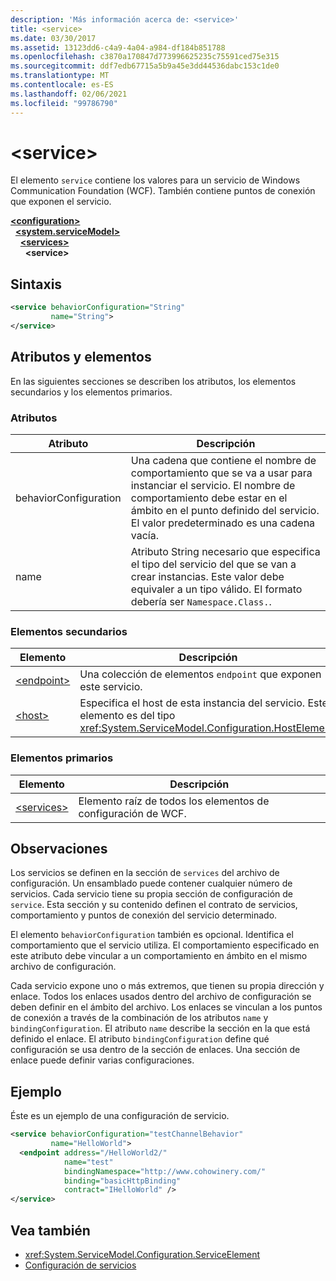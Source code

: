 ```yaml
---
description: 'Más información acerca de: <service>'
title: <service>
ms.date: 03/30/2017
ms.assetid: 13123dd6-c4a9-4a04-a984-df184b851788
ms.openlocfilehash: c3870a170847d773996625235c75591ced75e315
ms.sourcegitcommit: ddf7edb67715a5b9a45e3dd44536dabc153c1de0
ms.translationtype: MT
ms.contentlocale: es-ES
ms.lasthandoff: 02/06/2021
ms.locfileid: "99786790"
---
```

# \<service>

El elemento `service` contiene los valores para un servicio de Windows Communication Foundation (WCF). También contiene puntos de conexión que exponen el servicio.  
  
[**\<configuration>**](../configuration-element.md)\
&nbsp;&nbsp;[**\<system.serviceModel>**](system-servicemodel.md)\
&nbsp;&nbsp;&nbsp;&nbsp;[**\<services>**](services.md)\
&nbsp;&nbsp;&nbsp;&nbsp;&nbsp;&nbsp;**\<service>**  
  
## <a name="syntax"></a>Sintaxis  
  
```xml  
<service behaviorConfiguration="String"
         name="String">
</service>
```  
  
## <a name="attributes-and-elements"></a>Atributos y elementos  

 En las siguientes secciones se describen los atributos, los elementos secundarios y los elementos primarios.  
  
### <a name="attributes"></a>Atributos  
  
|Atributo|Descripción|  
|---------------|-----------------|  
|behaviorConfiguration|Una cadena que contiene el nombre de comportamiento que se va a usar para instanciar el servicio. El nombre de comportamiento debe estar en el ámbito en el punto definido del servicio. El valor predeterminado es una cadena vacía.|  
|name|Atributo String necesario que especifica el tipo del servicio del que se van a crear instancias. Este valor debe equivaler a un tipo válido. El formato debería ser `Namespace.Class.`.|  
  
### <a name="child-elements"></a>Elementos secundarios  
  
|Elemento|Descripción|  
|-------------|-----------------|  
|[\<endpoint>](endpoint-element.md)|Una colección de elementos `endpoint` que exponen este servicio.|  
|[\<host>](host.md)|Especifica el host de esta instancia del servicio. Este elemento es del tipo <xref:System.ServiceModel.Configuration.HostElement>.|  
  
### <a name="parent-elements"></a>Elementos primarios  
  
|Elemento|Descripción|  
|-------------|-----------------|  
|[\<services>](services.md)|Elemento raíz de todos los elementos de configuración de WCF.|  
  
## <a name="remarks"></a>Observaciones  

 Los servicios se definen en la sección de `services` del archivo de configuración. Un ensamblado puede contener cualquier número de servicios. Cada servicio tiene su propia sección de configuración de `service`. Esta sección y su contenido definen el contrato de servicios, comportamiento y puntos de conexión del servicio determinado.  
  
 El elemento `behaviorConfiguration` también es opcional. Identifica el comportamiento que el servicio utiliza. El comportamiento especificado en este atributo debe vincular a un comportamiento en ámbito en el mismo archivo de configuración.  
  
 Cada servicio expone uno o más extremos, que tienen su propia dirección y enlace. Todos los enlaces usados dentro del archivo de configuración se deben definir en el ámbito del archivo. Los enlaces se vinculan a los puntos de conexión a través de la combinación de los atributos `name` y `bindingConfiguration`. El atributo `name` describe la sección en la que está definido el enlace. El atributo `bindingConfiguration` define qué configuración se usa dentro de la sección de enlaces. Una sección de enlace puede definir varias configuraciones.  
  
## <a name="example"></a>Ejemplo  

 Éste es un ejemplo de una configuración de servicio.  
  
```xml  
<service behaviorConfiguration="testChannelBehavior"
         name="HelloWorld">
  <endpoint address="/HelloWorld2/"
            name="test"
            bindingNamespace="http://www.cohowinery.com/"
            binding="basicHttpBinding"
            contract="IHelloWorld" />
</service>
```  
  
## <a name="see-also"></a>Vea también

- <xref:System.ServiceModel.Configuration.ServiceElement>
- [Configuración de servicios](../../../wcf/configuring-services.md)
